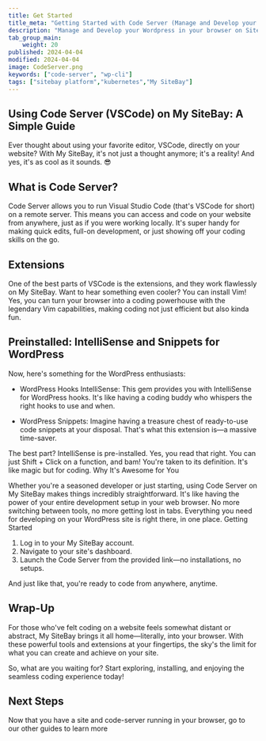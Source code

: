 ```yaml
---
title: Get Started
title_meta: "Getting Started with Code Server (Manage and Develop your Wordpress in your browser on SiteBay)"
description: "Manage and Develop your Wordpress in your browser on SiteBay."
tab_group_main:
    weight: 20
published: 2024-04-04
modified: 2024-04-04
image: CodeServer.png
keywords: ["code-server", "wp-cli"]
tags: ["sitebay platform","kubernetes","My SiteBay"]
---
```


## Using Code Server (VSCode) on My SiteBay: A Simple Guide

Ever thought about using your favorite editor, VSCode, directly on your website? With My SiteBay, it's not just a thought anymore; it's a reality! And yes, it's as cool as it sounds. 😎

## What is Code Server?

Code Server allows you to run Visual Studio Code (that's VSCode for short) on a remote server. This means you can access and code on your website from anywhere, just as if you were working locally. It's super handy for making quick edits, full-on development, or just showing off your coding skills on the go.

## Extensions

One of the best parts of VSCode is the extensions, and they work flawlessly on My SiteBay. Want to hear something even cooler? You can install Vim! Yes, you can turn your browser into a coding powerhouse with the legendary Vim capabilities, making coding not just efficient but also kinda fun.

## Preinstalled: IntelliSense and Snippets for WordPress

Now, here's something for the WordPress enthusiasts:

- WordPress Hooks IntelliSense:  This gem provides you with IntelliSense for WordPress hooks. It's like having a coding buddy who whispers the right hooks to use and when.

- WordPress Snippets: Imagine having a treasure chest of ready-to-use code snippets at your disposal. That's what this extension is—a massive time-saver.

The best part? IntelliSense is pre-installed. Yes, you read that right. You can just Shift + Click on a function, and bam! You're taken to its definition. It's like magic but for coding.
Why It's Awesome for You

Whether you're a seasoned developer or just starting, using Code Server on My SiteBay makes things incredibly straightforward. It's like having the power of your entire development setup in your web browser. No more switching between tools, no more getting lost in tabs. Everything you need for developing on your WordPress site is right there, in one place.
Getting Started

1. Log in to your My SiteBay account.
1. Navigate to your site's dashboard.
1. Launch the Code Server from the provided link—no installations, no setups.

And just like that, you're ready to code from anywhere, anytime.

## Wrap-Up

For those who've felt coding on a website feels somewhat distant or abstract, My SiteBay brings it all home—literally, into your browser. With these powerful tools and extensions at your fingertips, the sky's the limit for what you can create and achieve on your site.

So, what are you waiting for? Start exploring, installing, and enjoying the seamless coding experience today!


## Next Steps

Now that you have a site and code-server running in your browser, go to our other guides to learn more